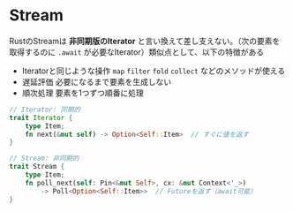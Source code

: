 # Stream

RustのStreamは **非同期版のIterator** と言い換えて差し支えない。（次の要素を取得するのに `.await` が必要なIterator）類似点として、以下の特徴がある

- Iteratorと同じような操作 `map` `filter` `fold` `collect` などのメソッドが使える
- 遅延評価 必要になるまで要素を生成しない
- 順次処理 要素を1つずつ順番に処理

```rust
// Iterator: 同期的
trait Iterator {
    type Item;
    fn next(&mut self) -> Option<Self::Item>  // すぐに値を返す
}

// Stream: 非同期的
trait Stream {
    type Item;
    fn poll_next(self: Pin<&mut Self>, cx: &mut Context<'_>) 
        -> Poll<Option<Self::Item>>  // Futureを返す（await可能）
}
```
